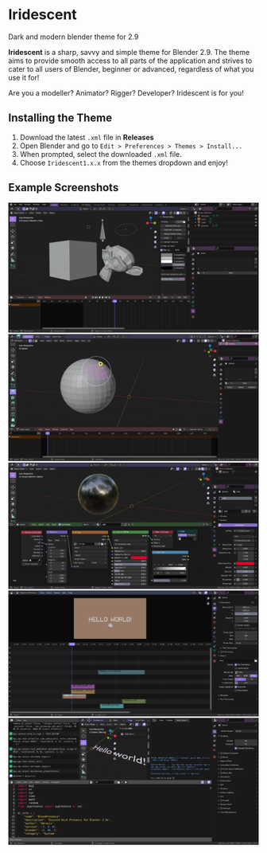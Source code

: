 # Iridescent
Dark and modern blender theme for 2.9

**Iridescent** is a sharp, savvy and simple theme for Blender 2.9. The theme aims to provide smooth access to all parts of the application and strives to cater to all users of Blender, beginner or advanced, regardless of what you use it for!

Are you a modeller? Animator? Rigger? Developer? Iridescent is for you!

## Installing the Theme
1. Download the latest `.xml` file in **Releases**
2. Open Blender and go to `Edit > Preferences > Themes > Install...`
3. When prompted, select the downloaded `.xml` file.
4. Choose `Iridescent1.x.x` from the themes dropdown and enjoy!

## Example Screenshots
![Main](/samples/main.png)
![Edit Mode](/samples/edit.png)
![Nodes](/samples/nodes.png)
![Video Sequencer](/samples/vidseq.png)
![Scripting](/samples/scripting.png)
